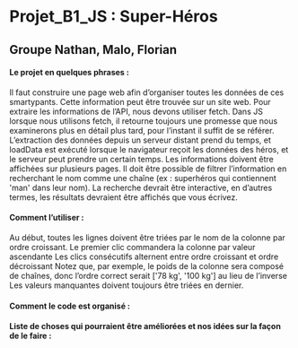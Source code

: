 # Projet_B1_JS : Super-Héros

## Groupe Nathan, Malo, Florian

#### Le projet en quelques phrases :
Il faut construire une page web afin d’organiser toutes les données de ces smartypants. Cette information peut être trouvée sur un site web.
Pour extraire les informations de l’API, nous devons utiliser fetch. Dans JS lorsque nous utilisons fetch, il retourne toujours une promesse que nous examinerons plus en détail plus tard, pour l’instant il suffit de se référer.
L’extraction des données depuis un serveur distant prend du temps, et loadData est exécuté lorsque le navigateur reçoit les données des héros, et le serveur peut prendre un certain temps.
Les informations doivent être affichées sur plusieurs pages.
Il doit être possible de filtrer l’information en recherchant le nom comme une chaîne (ex : superhéros qui contiennent 'man' dans leur nom).
La recherche devrait être interactive, en d’autres termes, les résultats devraient être affichés que vous écrivez.

#### Comment l’utiliser :
Au début, toutes les lignes doivent être triées par le nom de la colonne par ordre croissant.
Le premier clic commandera la colonne par valeur ascendante
Les clics consécutifs alternent entre ordre croissant et ordre décroissant
Notez que, par exemple, le poids de la colonne sera composé de chaînes, donc l’ordre correct serait ['78 kg', '100 kg'] au lieu de l’inverse
Les valeurs manquantes doivent toujours être triées en dernier.

#### Comment le code est organisé :

####  Liste de choses qui pourraient être améliorées et nos idées sur la façon de le faire :
